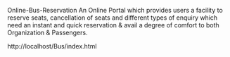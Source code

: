 Online-Bus-Reservation
An Online Portal which provides users a facility to reserve seats, cancellation of seats and different types of enquiry which need an instant and quick reservation & avail a degree of comfort to both Organization & Passengers.

http://localhost/Bus/index.html

